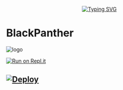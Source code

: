 <!-- Typing SVG -->
<p align="center">
    <a href="https://git.io/J0hKr">
        <img
            src="https://readme-typing-svg.herokuapp.com?size=30&width=800&lines=29-Aug-2021+Sunday"
            alt="Typing SVG"
        />
    </a>
</p>

# BlackPanther
![logo](https://telegra.ph/file/182cd811e8a0a0984931c.jpg)


[![Run on Repl.it](https://repl.it/badge/github/quiec/whatsAlfa)](https://replit.com/@vishnukyk/BlackPanther-QR)


## [![Deploy](https://www.herokucdn.com/deploy/button.svg)](https://heroku.com/deploy?template=https://github.com/Tornymark/BlackPanther)

